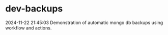 # dev-backups
2024-11-22 21:45:03 Demonstration of automatic mongo db backups using workflow and actions.
